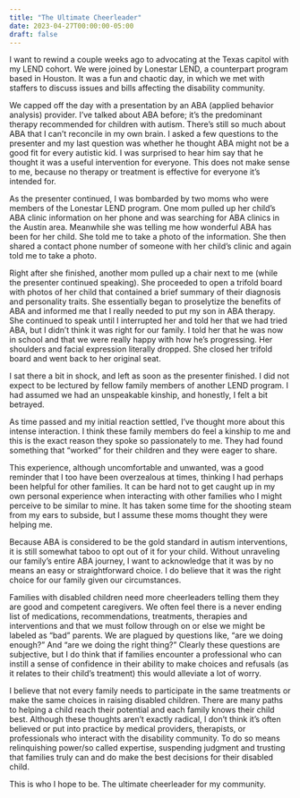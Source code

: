 ```yaml
---
title: "The Ultimate Cheerleader"
date: 2023-04-27T00:00:00-05:00
draft: false
---
```


I want to rewind a couple weeks ago to advocating at the Texas capitol with my LEND cohort. We were joined by Lonestar LEND, a counterpart program based in Houston. It was a fun and chaotic day, in which we met with staffers to discuss issues and bills affecting the disability community.

We capped off the day with a presentation by an ABA (applied behavior analysis) provider. I’ve talked about ABA before; it’s the predominant therapy recommended for children with autism. There’s still so much about ABA that I can’t reconcile in my own brain. I asked a few questions to the presenter and my last question was whether he thought ABA might not be a good fit for every autistic kid. I was surprised to hear him say that he thought it was a useful intervention for everyone. This does not make sense to me, because no therapy or treatment is effective for everyone it’s intended for.

As the presenter continued, I was bombarded by two moms who were members of the Lonestar LEND program. One mom pulled up her child’s ABA clinic information on her phone and was searching for ABA clinics in the Austin area. Meanwhile she was telling me how wonderful ABA has been for her child. She told me to take a photo of the information. She then shared a contact phone number of someone with her child’s clinic and again told me to take a photo.

Right after she finished, another mom pulled up a chair next to me (while the presenter continued speaking). She proceeded to open a trifold board with photos of her child that contained a brief summary of their diagnosis and personality traits. She essentially began to proselytize the benefits of ABA and informed me that I really needed to put my son in ABA therapy. She continued to speak until I interrupted her and told her that we had tried ABA, but I didn’t think it was right for our family. I told her that he was now in school and that we were really happy with how he’s progressing. Her shoulders and facial expression literally dropped. She closed her trifold board and went back to her original seat.

I sat there a bit in shock, and left as soon as the presenter finished. I did not expect to be lectured by fellow family members of another LEND program. I had assumed we had an unspeakable kinship, and honestly, I felt a bit betrayed.

As time passed and my initial reaction settled, I’ve thought more about this intense interaction. I think these family members do feel a kinship to me and this is the exact reason they spoke so passionately to me. They had found something that “worked” for their children and they were eager to share.

This experience, although uncomfortable and unwanted, was a good reminder that I too have been overzealous at times, thinking I had perhaps been helpful for other families. It can be hard not to get caught up in my own personal experience when interacting with other families who I might perceive to be similar to mine. It has taken some time for the shooting steam from my ears to subside, but I assume these moms thought they were helping me.

Because ABA is considered to be the gold standard in autism interventions, it is still somewhat taboo to opt out of it for your child. Without unraveling our family’s entire ABA journey, I want to acknowledge that it was by no means an easy or straightforward choice. I do believe that it was the right choice for our family given our circumstances.

Families with disabled children need more cheerleaders telling them they are good and competent caregivers. We often feel there is a never ending list of medications, recommendations, treatments, therapies and interventions and that we must follow through on or else we might be labeled as “bad” parents. We are plagued by questions like, “are we doing enough?” And “are we doing the right thing?” Clearly these questions are subjective, but I do think that if families encounter a professional who can instill a sense of confidence in their ability to make choices and refusals (as it relates to their child’s treatment) this would alleviate a lot of worry.

I believe that not every family needs to participate in the same treatments or make the same choices in raising disabled children. There are many paths to helping a child reach their potential and each family knows their child best. Although these thoughts aren’t exactly radical, I don’t think it’s often believed or put into practice by medical providers, therapists, or professionals who interact with the disability community. To do so means relinquishing power/so called expertise, suspending judgment and trusting that families truly can and do make the best decisions for their disabled child.

This is who I hope to be. The ultimate cheerleader for my community.
